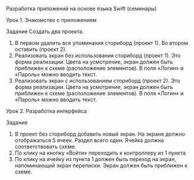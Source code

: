 Разработка приложений на основе языка Swift (семинары)

Урок 1. Знакомство с приложением

Задание
Создать два проекта.
1. В первом удалить все упоминания сториборд (проект 1).
Во втором оставить (проект 2).
2. Реализовать экран без использования сториборд (проект 1).
Это форма реализации.
Цвета на усмотрение, экран должен быть приближен к схеме (расположение элементов).
В поля «Логин» и «Пароль» можно вводить текст.
3. Реализовать экран с использованием сториборд (проект 2).
Это форма реализации.
Цвета на усмотрение, экран должен быть приближен к схеме (расположение элементов).
В поля «Логин» и «Пароль» можно вводить текст.

Урок 2. Разработка интерфейса

Задание

1. В проект без сториборд добавить новый экран. На экране должно отображаться 5 ячеек. Раздел всего один. Ячейка должна соответствовать схеме.
2. По клику на кнопку «Войти» переходить к контроллеру из 1 пункта.
3. По клику на ячейку из пункта 1 должен быть переход на экран, напоминающий экран переписки. Экран должен быть приближен к схеме.
